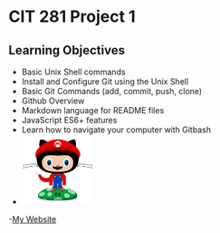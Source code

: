 # CIT 281 Project 1

## Learning Objectives

- Basic Unix Shell commands
- Install and Configure Git using the Unix Shell
- Basic Git Commands (add, commit, push, clone)
- Github Overview
- Markdown language for README files
- JavaScript ES6+ features
- Learn how to navigate your computer with Gitbash
- <img src="./images/githubcat.png" alt="Github Cat" width="125"/>
-[My Website](https://pages.uoregon.edu/bmcmilla/281/)
